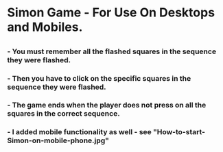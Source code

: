 # Simon Game - For Use On Desktops and Mobiles.
## 
### - You must remember all the flashed squares in the sequence they were flashed.
### - Then you have to click on the specific squares in the sequence they were flashed.
### - The game ends when the player does not press on all the squares in the correct sequence.
### - I added mobile functionality as well - see "How-to-start-Simon-on-mobile-phone.jpg"
